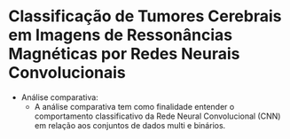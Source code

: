 # Classificação de Tumores Cerebrais em Imagens de Ressonâncias Magnéticas por Redes Neurais Convolucionais

* Análise comparativa:
  * A análise comparativa tem como finalidade entender o comportamento classificativo da Rede Neural Convolucional (CNN) em relação aos conjuntos de dados multi e binários.
